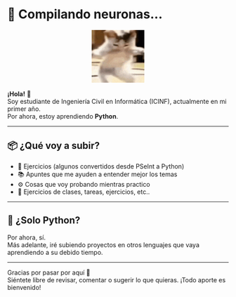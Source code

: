 # 🧠 Compilando neuronas...

<p align="center">
  <img src="gato-bailando.gif" alt="Gato bailando" width="120" />
</p>

**¡Hola!** 👋  
Soy estudiante de Ingeniería Civil en Informática (ICINF), actualmente en mi primer año.  
Por ahora, estoy aprendiendo **Python**.

---

## 📦 ¿Qué voy a subir?

- 📝 Ejercicios (algunos convertidos desde PSeInt a Python)
- 📚 Apuntes que me ayuden a entender mejor los temas
- ⚙️ Cosas que voy probando mientras practico
- 📂 Ejercicios de clases, tareas, ejercicios, etc..

---

## 🐍 ¿Solo Python?

Por ahora, sí.  
Más adelante, iré subiendo proyectos en otros lenguajes que vaya aprendiendo a su debido tiempo.

---

Gracias por pasar por aquí 🙌  
Siéntete libre de revisar, comentar o sugerir lo que quieras. ¡Todo aporte es bienvenido!


